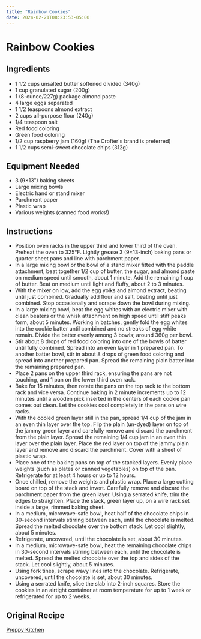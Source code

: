 ```yaml
---
title: "Rainbow Cookies"
date: 2024-02-21T08:23:53-05:00
---
```


# Rainbow Cookies

## Ingredients

- 1 1/2 cups unsalted butter softened divided (340g)
- 1 cup granulated sugar (200g)
- 1 (8-ounce/227g) package almond paste
- 4 large eggs separated
- 1 1/2 teaspoons almond extract
- 2 cups all-purpose flour (240g)
- 1/4 teaspoon salt
- Red food coloring
- Green food coloring
- 1/2 cup raspberry jam (160g) (The Crofter's brand is preferred)
- 1 1/2 cups semi-sweet chocolate chips (312g)

## Equipment Needed

- 3 (9×13″) baking sheets
- Large mixing bowls
- Electric hand or stand mixer
- Parchment paper
- Plastic wrap
- Various weights (canned food works!)

## Instructions

- Position oven racks in the upper third and lower third of the oven. Preheat the oven to 325°F. Lightly grease 3 (9×13-inch) baking pans or quarter sheet pans and line with parchment paper.
- In a large mixing bowl or the bowl of a stand mixer fitted with the paddle attachment, beat together 1/2 cup of butter, the sugar, and almond paste on medium speed until smooth, about 1 minute. Add the remaining 1 cup of butter. Beat on medium until light and fluffy, about 2 to 3 minutes.
- With the mixer on low, add the egg yolks and almond extract, beating until just combined. Gradually add flour and salt, beating until just combined. Stop occasionally and scrape down the bowl during mixing.
- In a large mixing bowl, beat the egg whites with an electric mixer with clean beaters or the whisk attachment on high speed until stiff peaks form, about 5 minutes. Working in batches, gently fold the egg whites into the cookie batter until combined and no streaks of egg white remain. Divide the batter evenly among 3 bowls; around 360g per bowl.
- Stir about 8 drops of red food coloring into one of the bowls of batter until fully combined. Spread into an even layer in 1 prepared pan. To another batter bowl, stir in about 8 drops of green food coloring and spread into another prepared pan. Spread the remaining plain batter into the remaining prepared pan.
- Place 2 pans on the upper third rack, ensuring the pans are not touching, and 1 pan on the lower third oven rack.
- Bake for 15 minutes, then rotate the pans on the top rack to the bottom rack and vice versa. Continue baking in 2 minute increments up to 12 minutes until a wooden pick inserted in the centers of each cookie pan comes out clean. Let the cookies cool completely in the pans on wire racks.
- With the cooled green layer still in the pan, spread 1/4 cup of the jam in an even thin layer over the top. Flip the plain (un-dyed) layer on top of the jammy green layer and carefully remove and discard the parchment from the plain layer. Spread the remaining 1/4 cup jam in an even thin layer over the plain layer. Place the red layer on top of the jammy plain layer and remove and discard the parchment. Cover with a sheet of plastic wrap.
- Place one of the baking pans on top of the stacked layers. Evenly place weights (such as plates or canned vegetables) on top of the pan. Refrigerate for at least 4 hours or up to 12 hours.
- Once chilled, remove the weights and plastic wrap. Place a large cutting board on top of the stack and invert. Carefully remove and discard the parchment paper from the green layer. Using a serrated knife, trim the edges to straighten. Place the stack, green layer up, on a wire rack set inside a large, rimmed baking sheet.
- In a medium, microwave-safe bowl, heat half of the chocolate chips in 30-second intervals stirring between each, until the chocolate is melted. Spread the melted chocolate over the bottom stack. Let cool slightly, about 5 minutes.
- Refrigerate, uncovered, until the chocolate is set, about 30 minutes.
- In a medium, microwave-safe bowl, heat the remaining chocolate chips in 30-second intervals stirring between each, until the chocolate is melted. Spread the melted chocolate over the top and sides of the stack. Let cool slightly, about 5 minutes.
- Using fork tines, scrape wavy lines into the chocolate. Refrigerate, uncovered, until the chocolate is set, about 30 minutes.
- Using a serrated knife, slice the slab into 2-inch squares. Store the cookies in an airtight container at room temperature for up to 1 week or refrigerated for up to 2 weeks.

## Original Recipe

[Preppy Kitchen](https://preppykitchen.com/rainbow-cookies/#recipe)